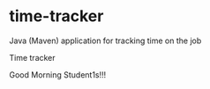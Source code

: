 # time-tracker
Java (Maven) application for tracking time on the job

Time tracker

Good Morning Student1s!!!
